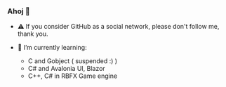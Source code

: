 ### Ahoj 👋

- ⚠️ If you consider GitHub as a social network, please don't follow me, thank you.

- 🌱 I’m currently learning:
  - C and Gobject ( suspended :) )
  - C# and Avalonia UI, Blazor
  - C++, C# in RBFX Game engine
  


<!--
**EmVee381/EmVee381** is a ✨ _special_ ✨ repository because its `README.md` (this file) appears on your GitHub profile.

Here are some ideas to get you started:

- 🔭 I’m currently working on ...
- 🌱 I’m currently learning ...
- 👯 I’m looking to collaborate on ...
- 🤔 I’m looking for help with ...
- 💬 Ask me about ...
- 📫 How to reach me: ...
- 😄 Pronouns: ...
- ⚡ Fun fact: ...
-->
